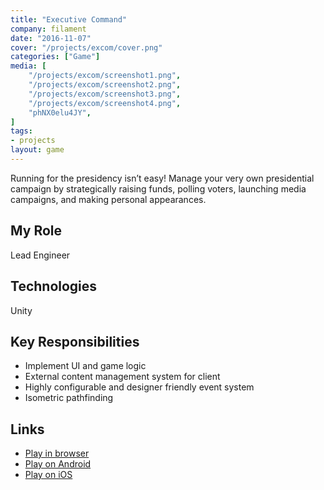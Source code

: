 ```yaml
---
title: "Executive Command"
company: filament
date: "2016-11-07"
cover: "/projects/excom/cover.png"
categories: ["Game"]
media: [
    "/projects/excom/screenshot1.png",
    "/projects/excom/screenshot2.png",
    "/projects/excom/screenshot3.png",
    "/projects/excom/screenshot4.png",
    "phNX0elu4JY",
]
tags:
- projects
layout: game
---
```


Running for the presidency isn’t easy! Manage your very own presidential campaign by strategically raising funds, polling voters, launching media campaigns, and making personal appearances.

## My Role
Lead Engineer

## Technologies
Unity

## Key Responsibilities
* Implement UI and game logic
* External content management system for client
* Highly configurable and designer friendly event system
* Isometric pathfinding

## Links
* [Play in browser](https://www.icivics.org/games/executive-command)
* [Play on Android](https://play.google.com/store/apps/details?id=com.filament.icivics.executivecommand)
* [Play on iOS](https://itunes.apple.com/us/app/executive-command/id1084786851?mt=8)